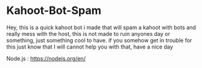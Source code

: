 # Kahoot-Bot-Spam
 Hey, this is a quick kahoot bot i made that will spam a kahoot with bots and really mess with the host, this is not made to ruin anyones day or something, just something cool to have. if you somehow get in trouble for this just know that I will cannot help you with that, have a nice day

Node.js : https://nodejs.org/en/


